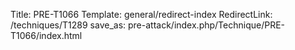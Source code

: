 Title: PRE-T1066
Template: general/redirect-index
RedirectLink: /techniques/T1289
save_as: pre-attack/index.php/Technique/PRE-T1066/index.html